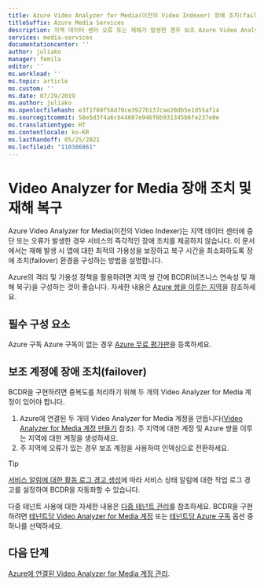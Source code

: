 ```yaml
---
title: Azure Video Analyzer for Media(이전의 Video Indexer) 장애 조치(failover) 및 재해 복구
titleSuffix: Azure Media Services
description: 지역 데이터 센터 오류 또는 재해가 발생한 경우 보조 Azure Video Analyzer for Media(이전의 Video Indexer) 계정으로 장애 조치하는 방법에 대해 알아보세요.
services: media-services
documentationcenter: ''
author: juliako
manager: femila
editor: ''
ms.workload: ''
ms.topic: article
ms.custom: ''
ms.date: 07/29/2019
ms.author: juliako
ms.openlocfilehash: e3f1f09f58d79ce3927b137cae20db5e1d55af14
ms.sourcegitcommit: 58e5d3f4a6cb44607e946f6b931345b6fe237e0e
ms.translationtype: HT
ms.contentlocale: ko-KR
ms.lasthandoff: 05/25/2021
ms.locfileid: "110386861"
---
```

# <a name="video-analyzer-for-media-failover-and-disaster-recovery"></a>Video Analyzer for Media 장애 조치 및 재해 복구

Azure Video Analyzer for Media(이전의 Video Indexer)는 지역 데이터 센터에 중단 또는 오류가 발생한 경우 서비스의 즉각적인 장애 조치를 제공하지 않습니다. 이 문서에서는 재해 발생 시 앱에 대한 최적의 가용성을 보장하고 복구 시간을 최소화하도록 장애 조치(failover) 환경을 구성하는 방법을 설명합니다.

Azure의 격리 및 가용성 정책을 활용하려면 지역 쌍 간에 BCDR(비즈니스 연속성 및 재해 복구)을 구성하는 것이 좋습니다. 자세한 내용은 [Azure 쌍을 이루는 지역](../../best-practices-availability-paired-regions.md)을 참조하세요.

## <a name="prerequisites"></a>필수 구성 요소

Azure 구독 Azure 구독이 없는 경우 [Azure 무료 평가판](https://azure.microsoft.com/free/)을 등록하세요.

## <a name="failover-to-a-secondary-account"></a>보조 계정에 장애 조치(failover)

BCDR을 구현하려면 중복도를 처리하기 위해 두 개의 Video Analyzer for Media 계정이 있어야 합니다.

1. Azure에 연결된 두 개의 Video Analyzer for Media 계정을 만듭니다([Video Analyzer for Media 계정 만들기](connect-to-azure.md) 참조). 주 지역에 대한 계정 및 Azure 쌍을 이루는 지역에 대한 계정을 생성하세요.
1. 주 지역에 오류가 있는 경우 보조 계정을 사용하여 인덱싱으로 전환하세요.

> [!TIP]
> [서비스 알림에 대한 활동 로그 경고 생성](../../service-health/alerts-activity-log-service-notifications-portal.md)에 따라 서비스 상태 알림에 대한 작업 로그 경고를 설정하여 BCDR을 자동화할 수 있습니다.

다중 테넌트 사용에 대한 자세한 내용은 [다중 테넌트 관리](manage-multiple-tenants.md)를 참조하세요. BCDR을 구현하려면 [테넌트당 Video Analyzer for Media 계정](./manage-multiple-tenants.md#video-analyzer-for-media-account-per-tenant) 또는 [테넌트당 Azure 구독](./manage-multiple-tenants.md#azure-subscription-per-tenant) 옵션 중 하나를 선택하세요.

## <a name="next-steps"></a>다음 단계

[Azure에 연결된 Video Analyzer for Media 계정 관리](manage-account-connected-to-azure.md).
